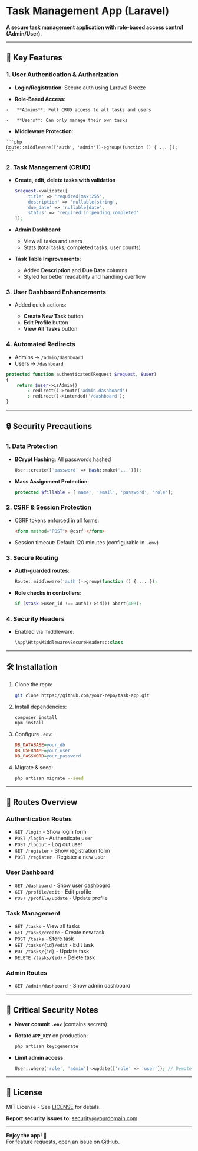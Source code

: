 # Task Management App (Laravel)

**A secure task management application with role-based access control (Admin/User).**

----------

## 🔑  **Key Features**

### **1. User Authentication & Authorization**

 -   **Login/Registration**: Secure auth using Laravel Breeze
    
 -   **Role-Based Access**:
    
    -   **Admins**: Full CRUD access to all tasks and users
        
    -   **Users**: Can only manage their own tasks
        
 -   **Middleware Protection**:

    ```php
    Route::middleware(['auth', 'admin'])->group(function () { ... });
    ```

### **2. Task Management (CRUD)**

- **Create, edit, delete tasks with validation**
    
    ```php
    $request->validate([
        'title' => 'required|max:255',
        'description' => 'nullable|string',
        'due_date' => 'nullable|date',
        'status' => 'required|in:pending,completed'
    ]);
    ```
    
- **Admin Dashboard**:
    
    - View all tasks and users
    - Stats (total tasks, completed tasks, user counts)
    
- **Task Table Improvements**:
    
    - Added **Description** and **Due Date** columns
    - Styled for better readability and handling overflow

### **3. User Dashboard Enhancements**

- Added quick actions:
    
    - **Create New Task** button
    - **Edit Profile** button
    - **View All Tasks** button

### **4. Automated Redirects**

-   Admins →  `/admin/dashboard`
-   Users →  `/dashboard`

```php
protected function authenticated(Request $request, $user)
{
    return $user->isAdmin()
        ? redirect()->route('admin.dashboard')
        : redirect()->intended('/dashboard');
}
```

----------

## 🔒  **Security Precautions**

### **1. Data Protection**

-  **BCrypt Hashing**:  All passwords hashed
    
    ```php
    User::create(['password' => Hash::make('...')]);
    ```

-   **Mass Assignment Protection**:
    
    ```php
    protected $fillable = ['name', 'email', 'password', 'role'];
    ```

### **2. CSRF & Session Protection**

- CSRF tokens enforced in all forms:
    
    ```html
    <form method="POST"> @csrf </form>
    ```
- Session timeout: Default 120 minutes (configurable in  `.env`)
    
### **3. Secure Routing**

- **Auth-guarded routes**:
    
    ```php
    Route::middleware('auth')->group(function () { ... });
    ```
- **Role checks in controllers**:
    
    ```php
    if ($task->user_id !== auth()->id()) abort(403);
    ```

### **4. Security Headers**

- Enabled via middleware:
    
    ```php
    \App\Http\Middleware\SecureHeaders::class
    ```

----------

## 🛠️ **Installation**

1.  Clone the repo:
    
    ```bash
    git clone https://github.com/your-repo/task-app.git
    ```

2.  Install dependencies:
    
    ```bash
    composer install
    npm install
    ```

3.  Configure  `.env`:
    
    ```ini
    DB_DATABASE=your_db
    DB_USERNAME=your_user
    DB_PASSWORD=your_password
    ```

4.  Migrate & seed:
    
    ```bash
    php artisan migrate --seed
    ```

----------

## 🚨 **Routes Overview**

### **Authentication Routes**

- `GET /login`  - Show login form
- `POST /login` - Authenticate user
- `POST /logout` - Log out user
- `GET /register` - Show registration form
- `POST /register` - Register a new user

### **User Dashboard**

- `GET /dashboard` - Show user dashboard
- `GET /profile/edit` - Edit profile
- `POST /profile/update` - Update profile

### **Task Management**

- `GET /tasks` - View all tasks
- `GET /tasks/create` - Create new task
- `POST /tasks` - Store task
- `GET /tasks/{id}/edit` - Edit task
- `PUT /tasks/{id}` - Update task
- `DELETE /tasks/{id}` - Delete task

### **Admin Routes**

- `GET /admin/dashboard` - Show admin dashboard


----------

## 🚨  **Critical Security Notes**

- **Never commit  `.env`**  (contains secrets)
    
- **Rotate  `APP_KEY`**  on production:
    
    ```bash
    php artisan key:generate
    ```
    
- **Limit admin access**:
    
    ```php
    User::where('role', 'admin')->update(['role' => 'user']); // Demote all if breached
    ```

----------

## 📝  **License**

MIT License - See  [LICENSE](https://license/)  for details.

**Report security issues to**:  [security@yourdomain.com](https://mailto:security@yourdomain.com/)

----------

**Enjoy the app!**  🎉  
For feature requests, open an issue on GitHub.

